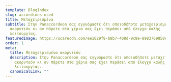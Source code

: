 ```yaml
---
template: BlogIndex
slug: accordions-used
title: Μεταχειρισμένα
subtitle: Στην Panaccordeon σας εγγυόμαστε ότι οποιοδήποτε μεταχειρισμένο
  ακορντεόν κι αν πάρετε στα χέρια σας έχει περάσει από έλεγχο καλής
  λειτουργίας. 
featuredImage: https://ucarecdn.com/ee1029f8-b8b7-408d-9c8e-8983769850e1/
order: 1
meta:
  title: Μεταχειρισμένα ακορντεόν
  description: Στην Panaccordeon σας εγγυόμαστε ότι οποιοδήποτε μεταχειρισμένο
    ακορντεόν κι αν πάρετε στα χέρια σας έχει περάσει από έλεγχο καλής
    λειτουργίας.
  canonicalLink: ""
---
```

